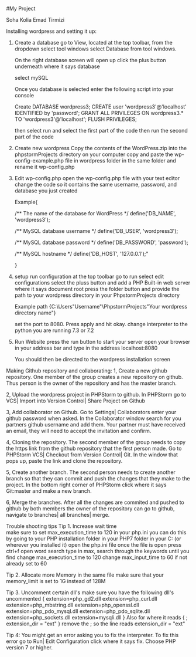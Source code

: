 #My Project

Soha Kolia
Emad Tirmizi

Installing wordpress and setting it up:
1. Create a database
    go to View, located at the top toolbar,
    from the dropdown select tool windows
    select Database from tool windows.
    
    On the right database screen will open up
    click the plus button underneath where it says 
    database
    
    select mySQL
    
    Once you database is selected
    enter the following script into your console
    
    Create DATABASE wordpress3;
    CREATE user 'wordpress3'@'localhost' IDENTIFIED by 'password';
    GRANT ALL PRIVILEGES ON wordpress3.* TO 'wordpress3'@'localhost';
    FLUSH PRIVILEGES;
    
    then select run and select the first part of the code
    then run the second part of the code
    
2. Create new wordpress
    Copy the contents of the WordPress.zip into the phpstormProjects 
    directory on your computer
    copy and paste the wp-config-example.php file in wordpress folder 
    in the same folder and rename it wp-config.php
    
3. Edit wp-config.php
    open the wp-config.php file with your text editor
    change the code so it contains the same username, password,
    and database you just created
    
    Example{
    
     /** The name of the database for WordPress */
     define('DB_NAME', 'wordpress3');
     
     /** MySQL database username */
     define('DB_USER', 'wordpress3');
     
     /** MySQL database password */
     define('DB_PASSWORD', 'password');
     
     /** MySQL hostname */
     define('DB_HOST', '127.0.0.1');"
     
    }
4. setup run configuration
    at the top toolbar go to run
    select edit configurations
    select the pluss button and add a PHP Built-in web server
    where it says document root press the folder button and 
    provide the path to your wordpress directory in your PhpstormProjects directory
    
    Example path {C:\Users\"Username"\PhpstormProjects\"Your wordpress directory name"}
    
    set the port to 8080. Press apply and hit okay.
    change interpreter to the python you are running 7.3 or 7.2
    
5. Run Website
    press the run button to start your server
    open your browser
    in your address bar and type in the address localhost:8080
    
    You should then be directed to the wordpress installation screen
    
  Making Github repository and collaborating:
  1, Create a new github repository.
  One member of the group creates a new repository on github. Thus person is the owner of the repository and has the master branch.
  
  
  2, Upload the wordpress project in PHPStorm to github.
  In PHPStorm go to VCS| Import into Version Control| Share Project on Github
  
  3, Add collaborator on Github.
  Go to Settings| Collaborators enter your github password when asked. In the Collaborator window search for you partners github username and add them. Your partner must have received an email, they will need to accept the invitation and confirm.
  
  4, Cloning the repository.
  The second member of the group needs to copy the https link from the github repository that the first person made. 
  Go to PHPStorm VCS| Checkout from Version Control| Git. In the window that pops up, paste the link and clone the repository.
  
  5, Create another branch.
  The second person needs to create another branch so that they can commit and push the changes that they make to the project.
  In the bottom right corner of PHPStorm click where it says Git:master and make a new branch.
  
  
  6, Merge the branches.
  After all the changes are commited and pushed to github by both members the owner of the repository can go to github, navigate to branches| all branches| merge.
 
  
    
Trouble shooting tips
Tip 1. Increase wait time  
    make sure to set max_execution_time to 120 in your php.ini
    you can do this by going to your PHP installation folder
    in your PHP7 folder in your C: (or wherever you installed it) open the php.ini file
    once the file is open press ctrl+f open word search
    type in max, search through the keywords until you find 
    change max_execution_time to 120
    change max_input_time to 60 if not already set to 60

Tip 2. Allocate more Memory
    in the same file make sure that your memory_limit is set to 1G instead of 128M
    
Tip 3. Uncomment certain dll's
    make sure you have the following dll's uncommented 
    {
     extension=php_gd2.dll
     extension=php_curl.dll
     extension=php_mbstring.dll
     extension=php_openssl.dll
     extension=php_pdo_mysql.dll
     extension=php_pdo_sqlite.dll
     extension=php_sockets.dll
     extension=mysqli.dll
    }
    Also for where it reads
    {
    ; extension_dir = "ext" 
    }
    remove the ; so the line reads extension_dir = "ext"
 
 Tip 4: You might get an error asking you to fix the interpreter.
 To fix this error go to Run| Edit Configuration click where it says fix.
 Choose PHP version 7 or higher.
 
 
    
    
    